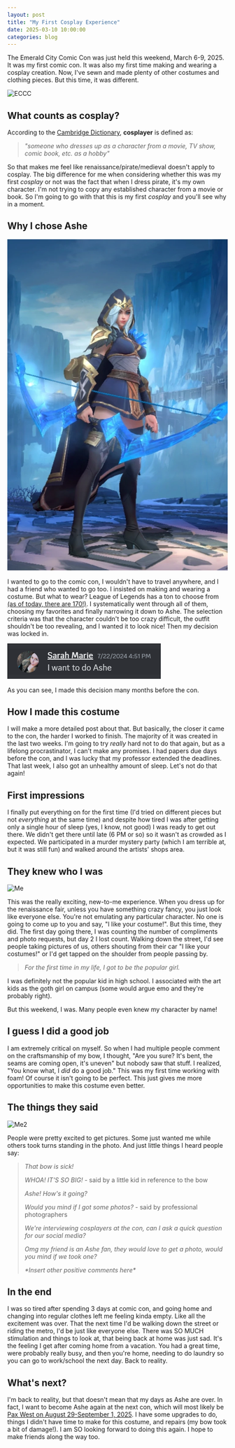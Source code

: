 ```yaml
---
layout: post
title: "My First Cosplay Experience"
date: 2025-03-10 10:00:00 
categories: blog
---
```


The Emerald City Comic Con was just held this weekend, March 6-9, 2025. It was my first comic con. It was also my first time making and wearing a cosplay creation. Now, I've sewn and made plenty of other costumes and clothing pieces. But this time, it was different.

![ECCC](/assets/images/20250308_153657.jpg)

## What counts as cosplay?

According to the [Cambridge Dictionary](https://dictionary.cambridge.org/us/dictionary/english/cosplayer), **cosplayer** is defined as:

> *"someone who dresses up as a character from a movie, TV show, comic book, etc. as a hobby"*

So that makes me feel like renaissance/pirate/medieval doesn't apply to cosplay. The big difference for me when considering whether this was my first *cosplay* or not was the fact that when I dress pirate, it's my own character. I'm not trying to copy any established character from a movie or book. So I'm going to go with that this is my first *cosplay* and you'll see why in a moment.

## Why I chose Ashe
![Ashe](/assets/images/Ashe_Wild_Rift.webp)


I wanted to go to the comic con, I wouldn't have to travel anywhere, and I had a friend who wanted to go too. I insisted on making and wearing a costume. But what to wear? League of Legends has a ton to choose from [(as of today, there are 170!)](https://mobalytics.gg/lol/champions#:~:text=There%20are%20170%20champions%20in,last%20new%20champion%20was%20released). I systematically went through all of them, choosing my favorites and finally narrowing it down to Ashe. The selection criteria was that the character couldn't be too crazy difficult, the outfit shouldn't be too revealing, and I wanted it to look nice! Then my decision was locked in.

![discord](/assets/images/screenshot_discord.png)

As you can see, I made this decision many months before the con.

## How I made this costume

I will make a more detailed post about that. But basically, the closer it came to the con, the harder I worked to finish. The majority of it was created in the last two weeks. I'm going to try *really* hard not to do that again, but as a lifelong procrastinator, I can't make any promises. I had papers due days before the con, and I was lucky that my professor extended the deadlines. That last week, I also got an unhealthy amount of sleep. Let's not do that again!

## First impressions

I finally put everything on for the first time (I'd tried on different pieces but not *everything* at the same time) and despite how tired I was after getting only a single hour of sleep (yes, I know, not good) I was ready to get out there. We didn't get there until late (6 PM or so) so it wasn't as crowded as I expected. We participated in a murder mystery party (which I am terrible at, but it was still fun) and walked around the artists' shops area.

## They knew who I was

![Me](/assets/images/20250309_125616.jpg)

This was the really exciting, new-to-me experience. When you dress up for the renaissance fair, unless you have something crazy fancy, you just look like everyone else. You're not emulating any particular character. No one is going to come up to you and say, "I like your costume!". But this time, they did. The first day going there, I was counting the number of compliments and photo requests, but day 2 I lost count. Walking down the street, I'd see people taking pictures of us, others shouting from their car "I like your costumes!" or I'd get tapped on the shoulder from people passing by.

> *For the first time in my life, I got to be the popular girl.*

I was definitely not the popular kid in high school. I associated with the art kids as the goth girl on campus (some would argue emo and they're probably right). 

But this weekend, I was. Many people even knew my character by name! 

## I guess I did a good job

I am extremely critical on myself. So when I had multiple people comment on the craftsmanship of my bow, I thought, "Are you sure? It's bent, the seams are coming open, it's uneven" but nobody saw that stuff. I realized, "You know what, I *did* do a good job." This was my first time working with foam! Of course it isn't going to be perfect. This just gives me more opportunities to make this costume even better.

## The things they said

![Me2](/assets/images/20250308_154308.jpg)

People were pretty excited to get pictures. Some just wanted me while others took turns standing in the photo. And just little things I heard people say:

> *That bow is sick!*
>
> *WHOA! IT'S SO BIG!* - said by a little kid in reference to the bow
>
> *Ashe! How's it going?*
>
> *Would you mind if I got some photos?* - said by professional photographers
>
> *We're interviewing cosplayers at the con, can I ask a quick question for our social media?*
>
> *Omg my friend is an Ashe fan, they would love to get a photo, would you mind if we took one?* 
>
> *\*Insert other positive comments here\**

## In the end

I was so tired after spending 3 days at comic con, and going home and changing into regular clothes left me feeling kinda empty. Like all the excitement was over. That the next time I'd be walking down the street or riding the metro, I'd be just like everyone else. There was SO MUCH stimulation and things to look at, that being back at home was just sad. It's the feeling I get after coming home from a vacation. You had a great time, were probably really busy, and then you're home, needing to do laundry so you can go to work/school the next day. Back to reality.

## What's next?

I'm back to reality, but that doesn't mean that my days as Ashe are over. In fact, I want to become Ashe again at the next con, which will most likely be [Pax West on August 29-September 1, 2025](https://west.paxsite.com/). I have some upgrades to do, things I didn't have time to make for this costume, and repairs (my bow took a bit of damage!). I am SO looking forward to doing this again. I hope to make friends along the way too.